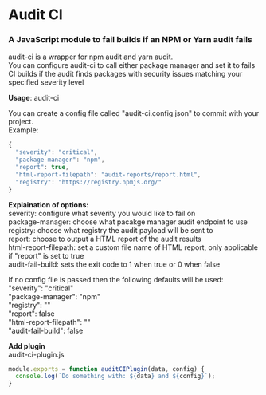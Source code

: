 # Audit CI
### A JavaScript module to fail builds if an NPM or Yarn audit fails
audit-ci is a wrapper for npm audit and yarn audit.<br>
You can configure audit-ci to call either package manager and set it to fails CI builds if the audit finds packages with security issues matching your specified severity level 

**Usage**: audit-ci

You can create a config file called "audit-ci.config.json" to commit with your project. <br>
Example: <br>
```javascript
{
  "severity": "critical",
  "package-manager": "npm",
  "report": true,
  "html-report-filepath": "audit-reports/report.html",
  "registry": "https://registry.npmjs.org/"
}
```

**Explaination of options:** <br>
severity: configure what severity you would like to fail on <br>
package-manager: choose what pacakge manager audit endpoint to use <br>
registry: choose what registry the audit payload will be sent to <br>
report: choose to output a HTML report of the audit results <br>
html-report-filepath: set a custom file name of HTML report, only applicable if "report" is set to true <br>
audit-fail-build: sets the exit code to 1 when true or 0 when false <br>

If no config file is passed then the following defaults will be used: <br>
"severity": "critical" <br>
"package-manager": "npm" <br>
"registry": "" <br>
"report": false <br>
"html-report-filepath": "" <br>
"audit-fail-build": false <br>

**Add plugin** <br>
audit-ci-plugin.js <br>
```javascript
module.exports = function auditCIPlugin(data, config) {
  console.log(`Do something with: ${data} and ${config}`);
}
```
  
